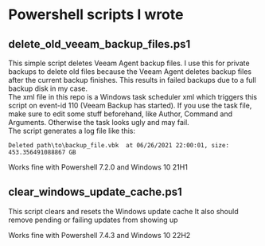 # Powershell scripts I wrote

## delete_old_veeam_backup_files.ps1

This simple script deletes Veeam Agent backup files. I use this for private backups to delete old files because the Veeam Agent deletes backup files after the current backup finishes. This results in failed backups due to a full backup disk in my case.\
The xml file in this repo is a Windows task scheduler xml which triggers this script on event-id 110 (Veeam Backup has started). If you use the task file, make sure to edit some stuff beforehand, like Author, Command and Arguments. Otherwise the task looks ugly and may fail.\
The script generates a log file like this:

```log
Deleted path\to\backup_file.vbk  at 06/26/2021 22:00:01, size: 453.356491088867 GB
```

Works fine with Powershell 7.2.0 and Windows 10 21H1

## clear_windows_update_cache.ps1

This script clears and resets the Windows update cache
It also should remove pending or failing updates from showing up

 Works fine with Powershell 7.4.3 and Windows 10 22H2
